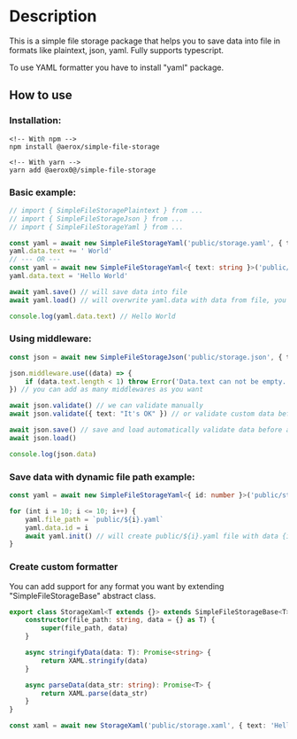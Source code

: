 # Description

This is a simple file storage package that helps you to save data into file in formats like plaintext, json, yaml. Fully supports typescript.

To use YAML formatter you have to install "yaml" package.

## How to use

### Installation:

```
<!-- With npm -->
npm install @aerox/simple-file-storage

<!-- With yarn -->
yarn add @aerox0@/simple-file-storage
```

### Basic example:

```ts
// import { SimpleFileStoragePlaintext } from ...
// import { SimpleFileStorageJson } from ...
// import { SimpleFileStorageYaml } from ...

const yaml = await new SimpleFileStorageYaml('public/storage.yaml', { text: 'Hello' }).init() // init will create path with file that contains text: 'Hello'
yaml.data.text += ' World'
// --- OR ---
const yaml = await new SimpleFileStorageYaml<{ text: string }>('public/storage.yaml').init() // init will create path with empty file
yaml.data.text = 'Hello World'

await yaml.save() // will save data into file
await yaml.load() // will overwrite yaml.data with data from file, you usually calling this before assign any data

console.log(yaml.data.text) // Hello World
```

### Using middleware:

```ts
const json = await new SimpleFileStorageJson('public/storage.json', { text: '' }).init()

json.middleware.use((data) => {
	if (data.text.length < 1) throw Error('Data.text can not be empty.')
}) // you can add as many middlewares as you want

await json.validate() // we can validate manually
await json.validate({ text: "It's OK" }) // or validate custom data before assign them to json.data

await json.save() // save and load automatically validate data before applying next changes
await json.load()

console.log(json.data)
```

### Save data with dynamic file path example:

```ts
const yaml = await new SimpleFileStorageYaml<{ id: number }>('public/storage.yaml').init() // will create empty public/storage.yaml file

for (int i = 10; i <= 10; i++) {
	yaml.file_path = `public/${i}.yaml`
	yaml.data.id = i
	await yaml.init() // will create public/${i}.yaml file with data {id: i}
}
```

### Create custom formatter

You can add support for any format you want by extending "SimpleFileStorageBase" abstract class.

```ts
export class StorageXaml<T extends {}> extends SimpleFileStorageBase<T> {
	constructor(file_path: string, data = {} as T) {
		super(file_path, data)
	}

	async stringifyData(data: T): Promise<string> {
		return XAML.stringify(data)
	}

	async parseData(data_str: string): Promise<T> {
		return XAML.parse(data_str)
	}
}

const xaml = await new StorageXaml('public/storage.xaml', { text: 'Hello World' }).init()
```
